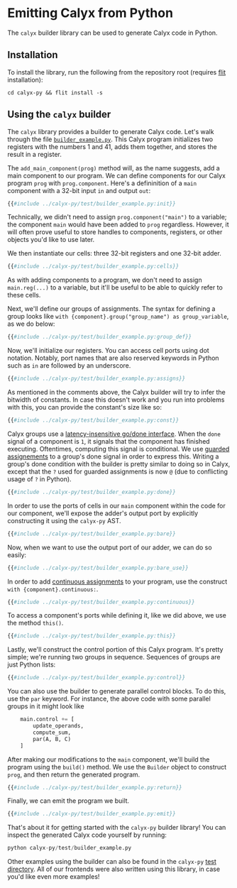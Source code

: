# Emitting Calyx from Python

The `calyx` builder library can be used to generate Calyx code in Python.
## Installation

To install the library, run the following from the repository root (requires
[flit][] installation):

```
cd calyx-py && flit install -s
```

## Using the `calyx` builder

The `calyx` library provides a builder to generate Calyx code. Let's walk through the file [`builder_example.py`][example]. This Calyx program initializes two registers with the numbers 1 and 41, adds them together, and stores the result in a register.

The `add_main_component(prog)` method will, as the name suggests, add a main component to our program. We can define components for our Calyx program `prog` with `prog.component`. Here's a defininition of a `main` component with a 32-bit input `in` and output `out`:

```python
{{#include ../calyx-py/test/builder_example.py:init}}
```

Technically, we didn't need to assign `prog.component("main")` to a variable; the component `main` would have been added to `prog` regardless. However, it will often prove useful to store handles to components, registers, or other objects you'd like to use later.

We then instantiate our cells: three 32-bit registers and one 32-bit adder.

```python
{{#include ../calyx-py/test/builder_example.py:cells}}
```

As with adding components to a program, we don't need to assign `main.reg(...)` to a variable, but it'll be useful to be able to quickly refer to these cells.

Next, we'll define our groups of assignments. The syntax for defining a group looks like `with {component}.group("group_name") as group_variable`, as we do below:

```python
{{#include ../calyx-py/test/builder_example.py:group_def}}
```

Now, we'll initialize our registers. You can access cell ports using dot notation. Notably, port names that are also reserved keywords in Python such as `in` are followed by an underscore.

```python
{{#include ../calyx-py/test/builder_example.py:assigns}}
```

As mentioned in the comments above, the Calyx builder will try to infer the bitwidth of constants. In case this doesn't work and you run into problems with this, you can provide the constant's size like so:

```python
{{#include ../calyx-py/test/builder_example.py:const}}
```

Calyx groups use a [latency-insensitive go/done interface][godone]. When the `done` signal of a component is `1`, it signals that the component has finished executing. Oftentimes, computing this signal is conditional. We use [guarded assignements][guarded] to a group's done signal in order to express this. Writing a group's done condition with the builder is pretty similar to doing so in Calyx, except that the `?` used for guarded assignments is now `@` (due to conflicting usage of `?` in Python).

```python
{{#include ../calyx-py/test/builder_example.py:done}}
```

In order to use the ports of cells in our `main` component within the code for our component, we'll expose the adder's output port by explicitly constructing it using the `calyx-py` AST.

```python
{{#include ../calyx-py/test/builder_example.py:bare}}
```

Now, when we want to use the output port of our adder, we can do so easily:

```python
{{#include ../calyx-py/test/builder_example.py:bare_use}}
```

In order to add [continuous assignments][cont] to your program, use the construct `with {component}.continuous:`.

```python
{{#include ../calyx-py/test/builder_example.py:continuous}}
```

To access a component's ports while defining it, like we did above, we use the method `this()`.

```python
{{#include ../calyx-py/test/builder_example.py:this}}
```

Lastly, we'll construct the control portion of this Calyx program. It's pretty simple; we're running two groups in sequence. Sequences of groups are just Python lists:

```python
{{#include ../calyx-py/test/builder_example.py:control}}
```

You can also use the builder to generate parallel control blocks. To do this, use the `par` keyword. For instance, the above code with some parallel groups in it might look like

```python
    main.control += [
        update_operands,
        compute_sum,
        par(A, B, C)
    ]
```

After making our modifications to the `main` component, we'll build the program using the `build()` method. We use the `Builder` object to construct `prog`, and then return the generated program.

```python
{{#include ../calyx-py/test/builder_example.py:return}}
```

Finally, we can emit the program we built.

```python
{{#include ../calyx-py/test/builder_example.py:emit}}
```

That's about it for getting started with the `calyx-py` builder library! You can inspect the generated Calyx code yourself by running:

```python
python calyx-py/test/builder_example.py
```

Other examples using the builder can also be found in the `calyx-py` [test directory][test]. All of our frontends were also written using this library, in case you'd like even more examples!

[flit]: https://flit.readthedocs.io/en/latest/
[example]: https://github.com/cucapra/calyx/blob/master/calyx-py/test/builder_example.py
[godone]: https://docs.calyxir.org/lang/ref.html#the-go-done-interface
[guarded]: https://docs.calyxir.org/lang/ref.html#guarded-assignments
[cont]: https://docs.calyxir.org/lang/ref.html?highlight=continuous#continuous-assignments
[test]: https://github.com/cucapra/calyx/tree/master/calyx-py/test/